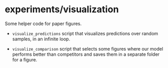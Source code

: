 # experiments/visualization
Some helper code for paper figures.


* `visualize_predictions` script that visualizes predictions over random samples,
in an infinite loop.

* `visualize_comparison` script that selects some figures where our model performs better
than competitors and saves them in a separate folder for a figure.